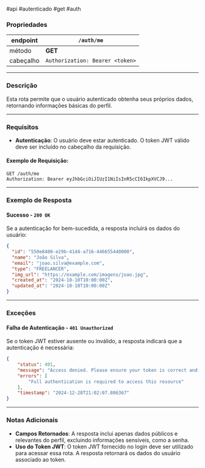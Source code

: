 #api #autenticado #get #auth

### Propriedades

| endpoint  | `/auth/me`                      |
| --------- | ------------------------------- |
| método    | **GET**                         |
| cabeçalho | `Authorization: Bearer <token>` |

---
### Descrição
Esta rota permite que o usuário autenticado obtenha seus próprios dados, retornando informações básicas do perfil.

---
### Requisitos
- **Autenticação**: O usuário deve estar autenticado. O token JWT válido deve ser incluído no cabeçalho da requisição.

#### Exemplo de Requisição:
```http
GET /auth/me
Authorization: Bearer eyJhbGciOiJIUzI1NiIsInR5cCI6IkpXVCJ9...
```

---
### Exemplo de Resposta
#### Sucesso - `200 OK`
Se a autenticação for bem-sucedida, a resposta incluirá os dados do usuário:
```json
{
  "id": "550e8400-e29b-41d4-a716-446655440000",
  "name": "João Silva",
  "email": "joao.silva@example.com",
  "type": "FREELANCER",
  "img_url": "https://example.com/imagens/joao.jpg",
  "created_at": "2024-10-10T10:00:00Z",
  "updated_at": "2024-10-10T10:00:00Z"
}
```

---
### Exceções
#### Falha de Autenticação - `401 Unauthorized`
Se o token JWT estiver ausente ou inválido, a resposta indicará que a autenticação é necessária:
```json
{
	"status": 401,
	"message": "Access denied. Please ensure your token is correct and active.",
	"errors": [
		"Full authentication is required to access this resource"
	],
	"timestamp": "2024-12-28T21:02:07.806367"
}
```

---
### Notas Adicionais
- **Campos Retornados**: A resposta inclui apenas dados públicos e relevantes do perfil, excluindo informações sensíveis, como a senha.
- **Uso do Token JWT**: O token JWT fornecido no login deve ser utilizado para acessar essa rota. A resposta retornará os dados do usuário associado ao token.